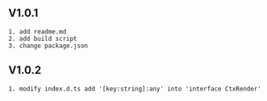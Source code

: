   ## V1.0.1
    1. add readme.md
    2. add build script
    3. change package.json 
  ## V1.0.2
    1. modify index.d.ts add '[key:string]:any' into 'interface CtxRender'